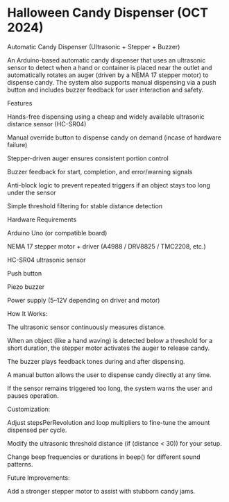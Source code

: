 # Halloween Candy Dispenser (OCT 2024)
Automatic Candy Dispenser (Ultrasonic + Stepper + Buzzer)

An Arduino-based automatic candy dispenser that uses an ultrasonic sensor to detect when a hand or container is placed near the outlet and automatically rotates an auger (driven by a NEMA 17 stepper motor) to dispense candy. The system also supports manual dispensing via a push button and includes buzzer feedback for user interaction and safety.

Features

Hands-free dispensing using a cheap and widely available ultrasonic distance sensor (HC-SR04)

Manual override button to dispense candy on demand (incase of hardware failure)

Stepper-driven auger ensures consistent portion control

Buzzer feedback for start, completion, and error/warning signals

Anti-block logic to prevent repeated triggers if an object stays too long under the sensor

Simple threshold filtering for stable distance detection

Hardware Requirements

Arduino Uno (or compatible board)

NEMA 17 stepper motor + driver (A4988 / DRV8825 / TMC2208, etc.)

HC-SR04 ultrasonic sensor

Push button

Piezo buzzer

Power supply (5–12V depending on driver and motor)

How It Works:

The ultrasonic sensor continuously measures distance.

When an object (like a hand waving) is detected below a threshold for a short duration, the stepper motor activates the auger to release candy.

The buzzer plays feedback tones during and after dispensing.

A manual button allows the user to dispense candy directly at any time.

If the sensor remains triggered too long, the system warns the user and pauses operation.

Customization:

Adjust stepsPerRevolution and loop multipliers to fine-tune the amount dispensed per cycle.

Modify the ultrasonic threshold distance (if (distance < 30)) for your setup.

Change beep frequencies or durations in beep() for different sound patterns.

Future Improvements:

Add a stronger stepper motor to assist with stubborn candy jams.
